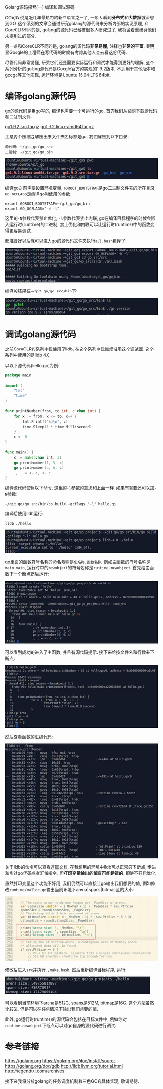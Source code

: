 Golang源码探索(一) 编译和调试源码

GO可以说是近几年最热门的新兴语言之一了, 一般人看到**分布式**和**大数据**就会想到GO,
这个系列的文章会通过研究golang的源代码来分析内部的实现原理,
和CoreCLR不同的是, golang的源代码已经被很多人研究过了, 我将会着重研究他们未提到过的部分.

另一点和CoreCLR不同的是, golang的源代码**非常易懂**, 注释也**非常的丰富**,
很明显Google的工程师在写代码的时候有考虑其他人会去看这份代码.

尽管代码非常易懂, 研究它们还是需要实际运行和调试才能得到更好的理解,
这个系列分析的golang源代码是Google官方的实现的1.9.2版本, 不适用于其他版本和gccgo等其他实现,
运行环境是Ubuntu 16.04 LTS 64bit.

# 编译golang源代码

go的源代码是用go写的, 编译也需要一个可运行的go.
首先我们从官网下载源代码和二进制文件.

[go1.9.2.src.tar.gz](https://redirector.gvt1.com/edgedl/go/go1.9.2.src.tar.gz)
[go1.9.2.linux-amd64.tar.gz](https://redirector.gvt1.com/edgedl/go/go1.9.2.linux-amd64.tar.gz)

注意两个压缩包解压出来文件夹名称都是go, 我们解压到以下目录:

``` text
源代码: ~/git_go/go_src
二进制: ~/git_go/go_bin
```

![](881857-20171103115003716-874672127.jpg)

编译go之前需要设置环境变量,
`GOROOT_BOOTSTRAP`是go二进制文件夹的所在目录,
`GO_GCFLAGS`是编译go时使用的参数.

```
export GOROOT_BOOTSTRAP=~/git_go/go_bin
export GO_GCFLAGS="-N -l"
```

这里的`-N`参数代表禁止优化, `-l`参数代表禁止内联, go在编译目标程序的时候会嵌入运行时(runtime)的二进制,
禁止优化和内联可以让运行时(runtime)中的函数变得更容易调试.

都准备好以后就可以进入go的源代码文件夹执行`all.bash`编译了:

![](881857-20171103115009576-92975619.jpg)

编译的结果在`~/git_go/go_src/bin`下:

![](881857-20171103115014045-1759540924.jpg)

# 调试golang源代码

之前CoreCLR的系列中我使用了lldb, 在这个系列中我继续沿用这个调试器.
这个系列中使用的是lldb 4.0.

以以下源代码(hello.go)为例:

``` go
package main

import (
	"fmt"
	"time"
)

func printNumber(from, to int, c chan int) {
	for x := from; x <= to; x++ {
		fmt.Printf("%d\n", x)
		time.Sleep(1 * time.Millisecond)
	}
	c <- 0
}

func main() {
	c := make(chan int, 3)
	go printNumber(1, 3, c)
	go printNumber(4, 6, c)
	_, _ = <- c, <- c
}
```

编译源代码使用以下命令, 这里的`-l`参数的意思和上面一样, 如果有需要还可以加`-N`参数:

``` text
~/git_go/go_src/bin/go build -gcflags "-l" hello.go
```

编译后使用lldb运行:

``` text
lldb ./hello
```

![](881857-20171103115022748-1405848210.jpg)

go里面的函数符号名称的命名规则是`包名称.函数名称`, 例如主函数的符号名称是`main.main`, 运行时中的`newobject`的符号名称是`runtime.newobject`.
首先给主函数下一个断点然后运行:

![](881857-20171103115028076-1600078782.jpg)

可以看到成功的进入了主函数, 并且有源代码提示.
接下来给按文件名和行数来下断点:

![](881857-20171103115036029-2126126710.jpg)

然后查看函数的汇编代码:

![](881857-20171103115040638-1929857151.jpg)

关于lldb的命令可以查看[这篇文档](http://lldb.llvm.org/tutorial.html).
在我使用的环境中lldb可以正常的下断点, 步进和步过go代码或者汇编指令,
但**打印变量输出的值有可能是错的**, 即使不开启优化.

虽然打印变量这个功能不好用, 我们仍然可以直接让go输出我们想要的值,
例如修改`runtime/malloc.go`输出当前环境下arena|spans|bitmap区的大小:

![](881857-20171103115047029-1330671788.jpg)

修改后进入`src`并执行`./make.bash`, 然后重新编译目标程序, 运行:

![](881857-20171103115053826-1500300209.jpg)

可以看到当前环境下arena是512G, spans是512M, bitmap是16G.
这个方法虽然比较笨, 但是可以在任何情况下输出我们想要的值.

此外, go运行时(runtime)的源代码会包括在目标文件中,
例如你对`runtime.newobject`下断点可以对go自身的源代码进行调试.

# 参考链接

https://golang.org
https://golang.org/doc/install/source
https://golang.org/doc/gdb
http://lldb.llvm.org/tutorial.html
http://legendtkl.com/archives

接下来我将分析golang的任务调度机制和三色GC的具体实现, 敬请期待.
